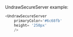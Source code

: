 UndrawSecureServer example:
```js 
<UndrawSecureServer
    primaryColor='#6c68fb'
    height= '250px'
    />
```